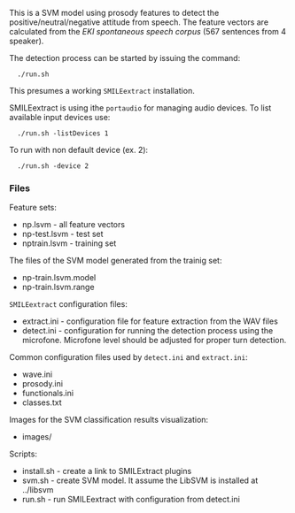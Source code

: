 This is a SVM model using prosody features to detect the positive/neutral/negative attitude from speech.
The feature vectors are calculated from the *EKI spontaneous speech corpus* (567 sentences from 4 speaker).

The detection process can be started by issuing the command:
```
  ./run.sh
```
This presumes a working `SMILEextract` installation.

SMILEextract is using ithe `portaudio` for managing audio devices.
To list available input devices use:

```
  ./run.sh -listDevices 1
```

To run with non default device (ex. 2):
```
  ./run.sh -device 2
```


### Files

Feature sets:
 - np.lsvm   - all feature vectors
 - np-test.lsvm  - test set 
 - nptrain.lsvm - training set

The files of the SVM model generated from the trainig set:

 - np-train.lsvm.model
 - np-train.lsvm.range

`SMILEextract` configuration files:

 - extract.ini - configuration file for feature extraction from the WAV files 
 - detect.ini  - configuration for running the detection process using the microfone. Microfone level should be adjusted for proper turn detection.

Common configuration files used by `detect.ini` and `extract.ini`:

 - wave.ini
 - prosody.ini
 - functionals.ini
 - classes.txt

Images for the SVM classification results visualization:

 - images/

Scripts:

 - install.sh - create a link to SMILExtract plugins
 - svm.sh   - create SVM model. It assume the LibSVM is installed at ../libsvm
 - run.sh   - run SMILEextract with configuration from detect.ini

